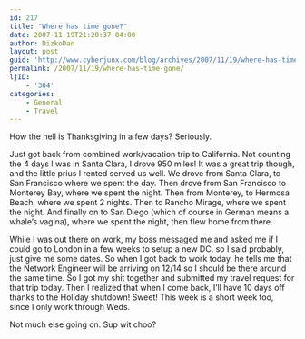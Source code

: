 ```yaml
---
id: 217
title: "Where has time gone?"
date: 2007-11-19T21:20:37-04:00
author: DizkoDan
layout: post
guid: 'http://www.cyberjunx.com/blog/archives/2007/11/19/where-has-time-gone/'
permalink: /2007/11/19/where-has-time-gone/
ljID:
    - '384'
categories:
    - General
    - Travel
---
```


How the hell is Thanksgiving in a few days? Seriously.

Just got back from combined work/vacation trip to California. Not counting the 4 days I was in Santa Clara, I drove 950 miles! It was a great trip though, and the little prius I rented served us well. We drove from Santa Clara, to San Francisco where we spent the day. Then drove from San Francisco to Monterey Bay, where we spent the night. Then from Monterey, to Hermosa Beach, where we spent 2 nights. Then to Rancho Mirage, where we spent the night. And finally on to San Diego (which of course in German means a whale’s vagina), where we spent the night, then flew home from there.

While I was out there on work, my boss messaged me and asked me if I could go to London in a few weeks to setup a new DC. so I said probably, just give me some dates. So when I got back to work today, he tells me that the Network Engineer will be arriving on 12/14 so I should be there around the same time. So I got my shit together and submitted my travel request for that trip today. Then I realized that when I come back, I’ll have 10 days off thanks to the Holiday shutdown! Sweet! This week is a short week too, since I only work through Weds.

Not much else going on. Sup wit choo?